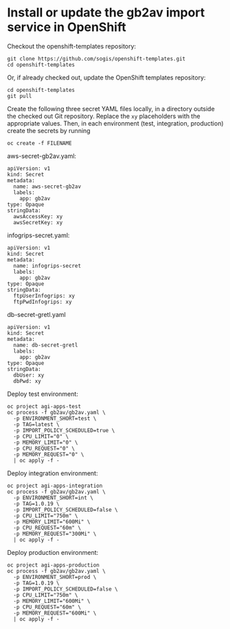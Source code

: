 # Install or update the gb2av import service in OpenShift

Checkout the openshift-templates repository:

```
git clone https://github.com/sogis/openshift-templates.git
cd openshift-templates
```

Or, if already checked out, update the OpenShift templates repository:

```
cd openshift-templates
git pull
```

Create the following three secret YAML files locally,
in a directory outside the checked out Git repository.
Replace the `xy` placeholders with the appropriate values.
Then, in each environment (test, integration, production)
create the secrets by running

```
oc create -f FILENAME
```

aws-secret-gb2av.yaml:

```
apiVersion: v1
kind: Secret
metadata:
  name: aws-secret-gb2av
  labels:
    app: gb2av
type: Opaque
stringData:
  awsAccessKey: xy
  awsSecretKey: xy
```

infogrips-secret.yaml:

```
apiVersion: v1
kind: Secret
metadata:
  name: infogrips-secret
  labels:
    app: gb2av
type: Opaque
stringData:
  ftpUserInfogrips: xy
  ftpPwdInfogrips: xy
```

db-secret-gretl.yaml

```
apiVersion: v1
kind: Secret
metadata:
  name: db-secret-gretl
  labels:
    app: gb2av
type: Opaque
stringData:
  dbUser: xy
  dbPwd: xy
```

Deploy test environment:

```
oc project agi-apps-test
oc process -f gb2av/gb2av.yaml \
  -p ENVIRONMENT_SHORT=test \
  -p TAG=latest \
  -p IMPORT_POLICY_SCHEDULED=true \
  -p CPU_LIMIT="0" \
  -p MEMORY_LIMIT="0" \
  -p CPU_REQUEST="0" \
  -p MEMORY_REQUEST="0" \
  | oc apply -f -
```

Deploy integration environment:

```
oc project agi-apps-integration
oc process -f gb2av/gb2av.yaml \
  -p ENVIRONMENT_SHORT=int \
  -p TAG=1.0.19 \
  -p IMPORT_POLICY_SCHEDULED=false \
  -p CPU_LIMIT="750m" \
  -p MEMORY_LIMIT="600Mi" \
  -p CPU_REQUEST="60m" \
  -p MEMORY_REQUEST="300Mi" \
  | oc apply -f -
```

Deploy production environment:

```
oc project agi-apps-production
oc process -f gb2av/gb2av.yaml \
  -p ENVIRONMENT_SHORT=prod \
  -p TAG=1.0.19 \
  -p IMPORT_POLICY_SCHEDULED=false \
  -p CPU_LIMIT="750m" \
  -p MEMORY_LIMIT="600Mi" \
  -p CPU_REQUEST="60m" \
  -p MEMORY_REQUEST="600Mi" \
  | oc apply -f -
```
